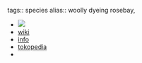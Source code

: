 tags:: species
alias:: woolly dyeing rosebay,

- ![](https://peach-geographical-bat-397.mypinata.cloud/ipfs/QmY8Nfrfgg9c8uuxYsFAXjkm2EShfMfAdAdcem4dM3djg4)
- [wiki](https://en.wikipedia.org/wiki/Wrightia_arborea)
- [info](http://www.plantsofasia.com/index/wrightia_arborea/0-1329)
- [tokopedia](https://www.tokopedia.com/ragamnoorsery/bibit-tanaman-wrightia-orange-langka-wangi-bibit-09c4c?extParam=cmp%3D1%26ivf%3Dfalse%26src%3Dsearch)
-
